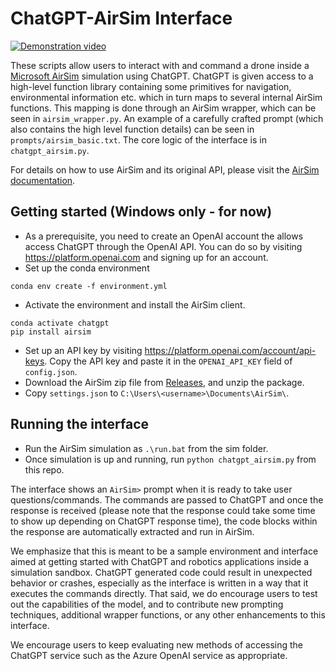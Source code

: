 # ChatGPT-AirSim Interface

[![Demonstration video](https://user-images.githubusercontent.com/2274262/220220258-db492b6b-2a69-48ef-94a2-208c783f0b8a.png)](https://www.youtube.com/watch?v=iE5tZ6_ZYE8)

These scripts allow users to interact with and command a drone inside a [Microsoft AirSim](https://github.com/microsoft/AirSim) simulation using ChatGPT. ChatGPT is given access to a high-level function library containing some primitives for navigation, environmental information etc. which in turn maps to several internal AirSim functions. This mapping is done through an AirSim wrapper, which can be seen in `airsim_wrapper.py`. An example of a carefully crafted prompt (which also contains the high level function details) can be seen in `prompts/airsim_basic.txt`. The core logic of the interface is in `chatgpt_airsim.py`.

For details on how to use AirSim and its original API, please visit the [AirSim documentation](https://microsoft.github.io/AirSim/).

## Getting started (Windows only - for now)
- As a prerequisite, you need to create an OpenAI account the allows access ChatGPT through the OpenAI API. You can do so by visiting https://platform.openai.com and signing up for an account.
- Set up the conda environment  
```
conda env create -f environment.yml
```
- Activate the environment and install the AirSim client.
```
conda activate chatgpt
pip install airsim
```
- Set up an API key by visiting https://platform.openai.com/account/api-keys. Copy the API key and paste it in the `OPENAI_API_KEY` field of `config.json`.
- Download the AirSim zip file from [Releases](https://github.com/microsoft/PromptCraft-Robotics/releases), and unzip the package.
- Copy `settings.json` to `C:\Users\<username>\Documents\AirSim\`.
  
## Running the interface
- Run the AirSim simulation as `.\run.bat` from the sim folder.
- Once simulation is up and running, run `python chatgpt_airsim.py` from this repo.

The interface shows an `AirSim>` prompt when it is ready to take user questions/commands. The commands are passed to ChatGPT and once the response is received (please note that the response could take some time to show up depending on ChatGPT response time), the code blocks within the response are automatically extracted and run in AirSim. 

We emphasize that this is meant to be a sample environment and interface aimed at getting started with ChatGPT and robotics applications inside a simulation sandbox. ChatGPT generated code could result in unexpected behavior or crashes, especially as the interface is written in a way that it executes the commands directly. That said, we do encourage users to test out the capabilities of the model, and to contribute new prompting techniques, additional wrapper functions, or any other enhancements to this interface.

We encourage users to keep evaluating new methods of accessing the ChatGPT service such as the Azure OpenAI service as appropriate.
